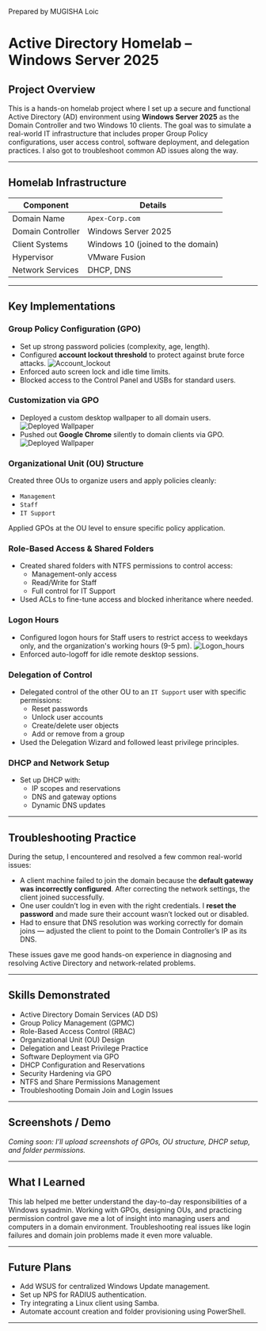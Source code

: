Prepared by MUGISHA Loic

# Active Directory Homelab – Windows Server 2025

## Project Overview

This is a hands-on homelab project where I set up a secure and functional Active Directory (AD) environment using **Windows Server 2025** as the Domain Controller and two Windows 10 clients. The goal was to simulate a real-world IT infrastructure that includes proper Group Policy configurations, user access control, software deployment, and delegation practices. I also got to troubleshoot common AD issues along the way.

---

## Homelab Infrastructure

| Component | Details |
| --- | --- |
| Domain Name | `Apex-Corp.com` |
| Domain Controller | Windows Server 2025 |
| Client Systems | Windows 10 (joined to the domain) |
| Hypervisor | VMware Fusion |
| Network Services | DHCP, DNS |

---

## Key Implementations

### Group Policy Configuration (GPO)

- Set up strong password policies (complexity, age, length).
- Configured **account lockout threshold** to protect against brute force attacks. ![Account_lockout](screenshots/Lockout.png)
- Enforced auto screen lock and idle time limits.
- Blocked access to the Control Panel and USBs for standard users.

### Customization via GPO

- Deployed a custom desktop wallpaper to all domain users. ![Deployed Wallpaper](screenshots/Custom_wallpaper.png)
- Pushed out **Google Chrome** silently to domain clients via GPO. ![Deployed Wallpaper](screenshots/Chrome_pushed.png)

### Organizational Unit (OU) Structure

Created three OUs to organize users and apply policies cleanly:
- `Management`
- `Staff`
- `IT Support`

Applied GPOs at the OU level to ensure specific policy application.

### Role-Based Access & Shared Folders

- Created shared folders with NTFS permissions to control access:
    - Management-only access
    - Read/Write for Staff
    - Full control for IT Support
- Used ACLs to fine-tune access and blocked inheritance where needed.

### Logon Hours

- Configured logon hours for Staff users to restrict access to weekdays only, and the organization's working hours (9-5 pm). ![Logon_hours](screenshots/Logon_hours.png)
- Enforced auto-logoff for idle remote desktop sessions.

### Delegation of Control

- Delegated control of the other OU to an `IT Support` user with specific permissions:
    - Reset passwords
    - Unlock user accounts
    - Create/delete user objects
    - Add or remove from a group
- Used the Delegation Wizard and followed least privilege principles.

### DHCP and Network Setup

- Set up DHCP with:
    - IP scopes and reservations
    - DNS and gateway options
    - Dynamic DNS updates

---

## Troubleshooting Practice

During the setup, I encountered and resolved a few common real-world issues:

- A client machine failed to join the domain because the **default gateway was incorrectly configured**. After correcting the network settings, the client joined successfully.
- One user couldn’t log in even with the right credentials. I **reset the password** and made sure their account wasn’t locked out or disabled.
- Had to ensure that DNS resolution was working correctly for domain joins — adjusted the client to point to the Domain Controller’s IP as its DNS.

These issues gave me good hands-on experience in diagnosing and resolving Active Directory and network-related problems.

---

## Skills Demonstrated

- Active Directory Domain Services (AD DS)
- Group Policy Management (GPMC)
- Role-Based Access Control (RBAC)
- Organizational Unit (OU) Design
- Delegation and Least Privilege Practice
- Software Deployment via GPO
- DHCP Configuration and Reservations
- Security Hardening via GPO
- NTFS and Share Permissions Management
- Troubleshooting Domain Join and Login Issues

---

## Screenshots / Demo

*Coming soon: I’ll upload screenshots of GPOs, OU structure, DHCP setup, and folder permissions.*

---

## What I Learned

This lab helped me better understand the day-to-day responsibilities of a Windows sysadmin. Working with GPOs, designing OUs, and practicing permission control gave me a lot of insight into managing users and computers in a domain environment. Troubleshooting real issues like login failures and domain join problems made it even more valuable.

---

## Future Plans

- Add WSUS for centralized Windows Update management.
- Set up NPS for RADIUS authentication.
- Try integrating a Linux client using Samba.
- Automate account creation and folder provisioning using PowerShell.

---
